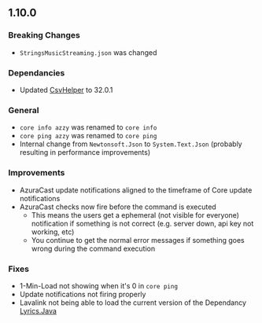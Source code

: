## 1.10.0
### Breaking Changes
- `StringsMusicStreaming.json` was changed

### Dependancies
- Updated [CsvHelper](https://github.com/JoshClose/CsvHelper) to 32.0.1

### General
- `core info azzy` was renamed to `core info`
- `core ping azzy` was renamed to `core ping`
- Internal change from `Newtonsoft.Json` to `System.Text.Json` (probably resulting in performance improvements)

### Improvements
- AzuraCast update notifications aligned to the timeframe of Core update notifications
- AzuraCast checks now fire before the command is executed
  - This means the users get a ephemeral (not visible for everyone) notification if something is not correct (e.g. server down, api key not working, etc)
  - You continue to get the normal error messages if something goes wrong during the command execution

### Fixes
- 1-Min-Load not showing when it's 0 in `core ping`
- Update notifications not firing properly
- Lavalink not being able to load the current version of the Dependancy [Lyrics.Java](https://github.com/DuncteBot/java-timed-lyrics)
